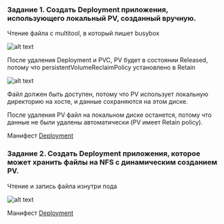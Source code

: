 ### Задание 1. Создать Deployment приложения, использующего локальный PV, созданный вручную.

Чтение файла с multitool, в который пишет busybox

![alt text](busybox.png)

После удаления Deployment и PVC, PV будет в состоянии Released, потому что persistentVolumeReclaimPolicy установлено в Retain

![alt text](multitool.png)

Файл должен быть доступен, потому что PV использует локальную директорию на хосте, и данные сохраняются на этом диске.

После удаления PV файл на локальном диске останется, потому что данные не были удалены автоматически (PV имеет Retain policy).

Манифест [Deployment](deployment_multitool_busybox.yaml)

### Задание 2. Создать Deployment приложения, которое может хранить файлы на NFS с динамическим созданием PV.

Чтение и запись файла изнутри пода

![alt text](from_yc.png)

Манифест [Deployment](deployment_multitool_busybox.yaml)